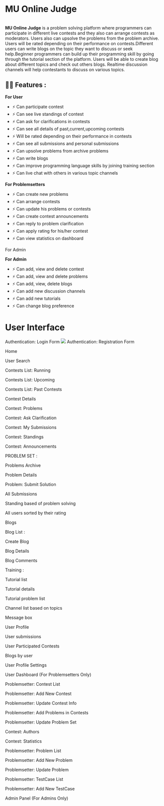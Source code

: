 # MU Online Judge
<br>
<b>MU Online Judge</b> is a problem solving platform where programmers can participate in different live contests and they also can arrange contests as moderators. Users also can upsolve the problems from the problem archive. Users will be rated depending on their performance on contests.Different users can write blogs on the topic they want to discuss or seek help.Beginner programmers can build up their programming skill by going through the tutorial section of the platform. Users will be able to create blog about different topics and check out others blogs. Realtime discussion channels will help contestants to discuss on various topics.

## 🤙🏻 Features :

<b>For User</b>

- ⚡ Can participate contest
- ⚡ Can see live standings of contest
- ⚡ Can ask for clarifications in contests
- ⚡ Can see all details of past,current,upcoming contests
- ⚡ Will be rated depending on their performance in contests
- ⚡ Can see all submissions and personal submissions
- ⚡ Can upsolve problems from archive problems
- ⚡ Can write blogs
- ⚡ Can improve programming language skills by joining training section
- ⚡ Can live chat with others in various topic channels


<b>For Problemsetters</b>

- ⚡ Can create new problems
- ⚡ Can arrange contests
- ⚡ Can update his problems or contests
- ⚡ Can create contest announcements
- ⚡ Can reply to problem clarification
- ⚡ Can apply rating for his/her contest
- ⚡ Can view statistics on dashboard

For Admin

<b>For Admin</b>

- ⚡ Can add, view and delete contest
- ⚡ Can add, view and delete problems
- ⚡ Can add, view, delete blogs
- ⚡ Can add new discussion channels
- ⚡ Can add new tutorials
- ⚡ Can change blog preference


# User Interface

Authentication: Login Form
![](https://github.com/aaman007/MUOJ/tree/master/MU%20Online%20Judge%20Images)
Authentication: Registration Form


Home



User Search








Contests List: Running






Contests List: Upcoming




Contests List: Past Contests





Contest Details







Contest: Problems





Contest: Ask Clarification







Contest: My Submissions





Contest: Standings






Contest: Announcements






PROBLEM SET :

Problems Archive



Problem Details






Problem: Submit Solution





All Submissions






Standing based of problem solving 





All users sorted by their rating





Blogs

Blog List :











Create Blog





Blog Details








Blog Comments


Training :

Tutorial list






Tutorial details




Tutorial problem list 





Channel list based on topics






Message box




User Profile







User submissions







User Participated Contests




Blogs by user





User Profile Settings







User Dashboard (For Problemsetters Only)






Problemsetter: Contest List




Problemsetter: Add New Contest






Problemsetter: Update Contest Info






Problemsetter: Add Problems in Contests






Problemsetter: Update Problem Set






Contest: Authors






Contest: Statistics



Problemsetter: Problem List





Problemsetter: Add New Problem





Problemsetter: Update Problem






Problemsetter: TestCase List






Problemsetter: Add New TestCase






Admin Panel (For Admins Only)


